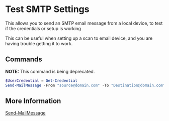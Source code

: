 # Test SMTP Settings

This allows you to send an SMTP email message from a local device, to test if the credentials or setup is working

This can be useful when setting up a scan to email device, and you are having trouble getting it to work.

## Commands

**NOTE:** This command is being deprecated.

```PowerShell
$UserCredential = Get-Credential
Send-MailMessage -From "source@domain.com" -To "Destination@domain.com" -Subject (Get-Date) -Body "Test Email" -SmtpServer "smtp.office365.com" -Credential $UserCredential -UseSsl -Port 587
```

## More Information

[Send-MailMessage](https://docs.microsoft.com/en-us/powershell/module/microsoft.powershell.utility/send-mailmessage)
